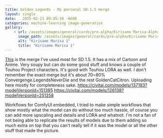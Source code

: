 ```yaml
---
title: Golden Legends - My personal SD-1.5 merge
layout: single
date:   2025-02-21 09:45:10 -0600
categories: machine-learning image-generation
gallery:
    - url: /assets/images/general/cards/pre-alpha/Kirisame Marisa-Alpha-1.png
      image_path: /assets/images/general/cards/pre-alpha/Kirisame Marisa-Alpha-1.png
      alt: "Kirisame Marisa 1"
      title: "Kirisame Marisa 1"
---
```


[This](https://civitai.green/models/1270913/golden-legends) is the merge I've used most for SD 1.5. It has a mix of Cartoon and Anime. Very soupy but can do some good stuff and knows a couple of Touhou Project characters. It's good with Touhou LORA as well. I don't remember the exact merge but it's about 70~80% Convergenge.LegendsNeverDie and the rest GoldenCatCitron. Uploading here mostly for completeness sake.
https://civitai.com/models/137193?modelVersionId=151385
https://civitai.com/models/126138?modelVersionId=251258

Workflows for ComfyUI embedded, I tried to make simple workflows that show mostly what the model can do without too much hassle, of course you can add more upscaling and details and LORA and whatnot. I'm not a fan of not being able to replicate the results of models due to them adding so much extra on top that you can't really tell if it was the model or all the other stuff that made the picture.


